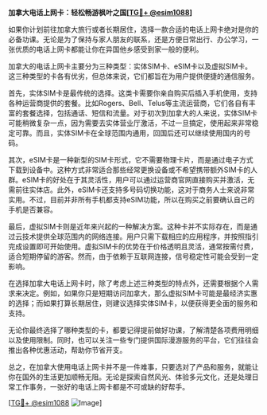 **加拿大电话上网卡：轻松畅游枫叶之国[[TG💪+ @esim1088](https://t.me/s/esim1088)]**

如果你计划前往加拿大旅行或者长期居住，选择一款合适的电话上网卡绝对是你的必备功课。无论是为了保持与家人朋友的联系，还是方便日常出行、办公学习，一张优质的电话上网卡都能让你在异国他乡感受到家一般的便利。

加拿大的电话上网卡主要分为三种类型：实体SIM卡、eSIM卡以及虚拟SIM卡。这三种类型的卡各有优劣，但总体来说，它们都旨在为用户提供便捷的通信服务。

首先，实体SIM卡是最传统的选择。这类卡需要你亲自购买后插入手机使用，支持各种运营商提供的套餐。比如Rogers、Bell、Telus等主流运营商，它们各自有丰富的套餐选择，包括通话、短信和流量。对于初次到加拿大的人来说，实体SIM卡可能稍微复杂一点，因为需要去实体营业厅激活，不过一旦搞定，使用起来非常稳定可靠。而且，实体SIM卡在全球范围内通用，回国后还可以继续使用国内的号码。

其次，eSIM卡是一种新型的SIM卡形式，它不需要物理卡片，而是通过电子方式下载到设备中。这种方式非常适合那些经常更换设备或不希望携带额外SIM卡的人群。eSIM卡的好处在于其灵活性，用户可以通过运营商官网直接购买并激活，无需前往实体店。此外，eSIM卡还支持多号码切换功能，这对于商务人士来说非常实用。不过，目前并非所有手机都支持eSIM功能，所以在购买之前要确认自己的手机是否兼容。

最后，虚拟SIM卡则是近年来兴起的一种解决方案。这种卡并不实际存在，而是通过云技术提供全球范围内的网络连接。用户只需下载相应的应用程序，并按照指引完成设置即可开始使用。虚拟SIM卡的优势在于价格透明且灵活，通常按需付费，适合短期停留的游客。然而，由于依赖于互联网连接，信号稳定性可能会受到一定影响。

在选择加拿大电话上网卡时，除了考虑上述三种类型的特点外，还需要根据个人需求来决定。例如，如果你只是短期访问加拿大，那么虚拟SIM卡可能是最经济实惠的选择；而如果打算长期居住，则建议选择实体SIM卡，以便获得更全面的服务和支持。

无论你最终选择了哪种类型的卡，都要记得提前做好功课，了解清楚各项费用明细以及使用限制。同时，也可以关注一些专门提供国际漫游服务的平台，它们往往会推出各种优惠活动，帮助你节省开支。

总之，在加拿大使用电话上网卡并不是一件难事，只要选对了产品和服务，就能让你在国外的生活更加顺畅无阻。无论是探索自然风光、体验多元文化，还是处理日常工作事务，一张好的电话上网卡都是不可或缺的好帮手。

[[TG💪+ @esim1088](https://t.me/s/esim1088) ![Image](https://i.postimg.cc/4NQfJmqS/Snipaste-2025-05-13-00-14-12.png)]